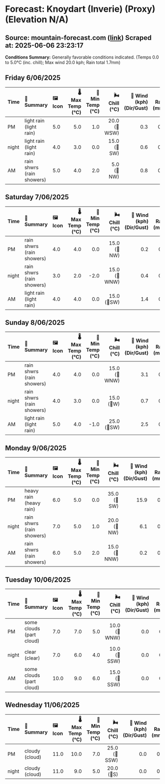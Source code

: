 # Forecast: Knoydart (Inverie) (Proxy) (Elevation N/A)
**Source:** mountain-forecast.com ([link](https://www.mountain-forecast.com/peaks/Beinn-na-Caillich-Knoydart/forecasts/785))
**Scraped at:** 2025-06-06 23:23:17
---

**Conditions Summary:** Generally favorable conditions indicated. (Temps 0.0 to 5.0°C (inc. chill); Max wind 20.0 kph; Rain total 1.7mm)

## Friday 6/06/2025
| **Time** | **📝 Summary** | **🖼️ Icon** | **🌡️ Max Temp (°C)** | **🥶 Min Temp (°C)** | **🌬️ Chill (°C)** | **💨 Wind (kph) (Dir/Gust)** | **💧 Rain (mm)** | **❄️ Snow (cm)** | **☁️ Cloud Base (m)** | **🧊 Freezing Lvl (m)** |
|:------- |:------- |:----- |--------------: |-------------: |-----------: |---------------------: |---------: |----------: |---------------: |----------------: |
| PM      | light rain<br><span class="icon-desc">(light rain)</span> | 5.0 | 5.0 | 1.0 | 20.0<br>(🧭WSW) | 0.3 | 0.0 | 1350 | 1350 |
| night   | light rain<br><span class="icon-desc">(light rain)</span> | 4.0 | 3.0 | 0.0 | 15.0<br>(🧭SW) | 0.6 | 0.0 | 800 | 1300 |
| AM      | rain shwrs<br><span class="icon-desc">(rain showers)</span> | 5.0 | 4.0 | 2.0 | 5.0<br>(🧭NW) | 0.8 | 0.0 | 750 | 1300 |

## Saturday 7/06/2025
| **Time** | **📝 Summary** | **🖼️ Icon** | **🌡️ Max Temp (°C)** | **🥶 Min Temp (°C)** | **🌬️ Chill (°C)** | **💨 Wind (kph) (Dir/Gust)** | **💧 Rain (mm)** | **❄️ Snow (cm)** | **☁️ Cloud Base (m)** | **🧊 Freezing Lvl (m)** |
|:------- |:------- |:----- |--------------: |-------------: |-----------: |---------------------: |---------: |----------: |---------------: |----------------: |
| PM      | rain shwrs<br><span class="icon-desc">(rain showers)</span> | 4.0 | 4.0 | 0.0 | 15.0<br>(🧭NW) | 0.2 | 0.0 | 650 | 1300 |
| night   | rain shwrs<br><span class="icon-desc">(rain showers)</span> | 3.0 | 2.0 | -2.0 | 15.0<br>(🧭WNW) | 0.4 | 0.0 | 700 | 1050 |
| AM      | light rain<br><span class="icon-desc">(light rain)</span> | 4.0 | 4.0 | 0.0 | 15.0<br>(🧭SW) | 1.4 | 0.0 | 500 | 1300 |

## Sunday 8/06/2025
| **Time** | **📝 Summary** | **🖼️ Icon** | **🌡️ Max Temp (°C)** | **🥶 Min Temp (°C)** | **🌬️ Chill (°C)** | **💨 Wind (kph) (Dir/Gust)** | **💧 Rain (mm)** | **❄️ Snow (cm)** | **☁️ Cloud Base (m)** | **🧊 Freezing Lvl (m)** |
|:------- |:------- |:----- |--------------: |-------------: |-----------: |---------------------: |---------: |----------: |---------------: |----------------: |
| PM      | rain shwrs<br><span class="icon-desc">(rain showers)</span> | 4.0 | 4.0 | 0.0 | 15.0<br>(🧭WNW) | 3.1 | 0.0 | 200 | 1350 |
| night   | rain shwrs<br><span class="icon-desc">(rain showers)</span> | 4.0 | 3.0 | 0.0 | 15.0<br>(🧭W) | 0.7 | 0.0 | 750 | 1300 |
| AM      | light rain<br><span class="icon-desc">(light rain)</span> | 5.0 | 4.0 | -1.0 | 25.0<br>(🧭SW) | 2.5 | 0.0 | 650 | 1400 |

## Monday 9/06/2025
| **Time** | **📝 Summary** | **🖼️ Icon** | **🌡️ Max Temp (°C)** | **🥶 Min Temp (°C)** | **🌬️ Chill (°C)** | **💨 Wind (kph) (Dir/Gust)** | **💧 Rain (mm)** | **❄️ Snow (cm)** | **☁️ Cloud Base (m)** | **🧊 Freezing Lvl (m)** |
|:------- |:------- |:----- |--------------: |-------------: |-----------: |---------------------: |---------: |----------: |---------------: |----------------: |
| PM      | heavy rain<br><span class="icon-desc">(heavy rain)</span> | 6.0 | 5.0 | 0.0 | 35.0<br>(🧭SW) | 15.9 | 0.0 | 150 | 1550 |
| night   | rain shwrs<br><span class="icon-desc">(rain showers)</span> | 7.0 | 5.0 | 1.0 | 20.0<br>(🧭NW) | 6.1 | 0.0 | 200 | 2100 |
| AM      | rain shwrs<br><span class="icon-desc">(rain showers)</span> | 6.0 | 5.0 | 2.0 | 15.0<br>(🧭NNW) | 0.2 | 0.0 | 500 | 1400 |

## Tuesday 10/06/2025
| **Time** | **📝 Summary** | **🖼️ Icon** | **🌡️ Max Temp (°C)** | **🥶 Min Temp (°C)** | **🌬️ Chill (°C)** | **💨 Wind (kph) (Dir/Gust)** | **💧 Rain (mm)** | **❄️ Snow (cm)** | **☁️ Cloud Base (m)** | **🧊 Freezing Lvl (m)** |
|:------- |:------- |:----- |--------------: |-------------: |-----------: |---------------------: |---------: |----------: |---------------: |----------------: |
| PM      | some clouds<br><span class="icon-desc">(part cloud)</span> | 7.0 | 7.0 | 5.0 | 10.0<br>(🧭WNW) | 0.0 | 0.0 | 800 | 1950 |
| night   | clear<br><span class="icon-desc">(clear)</span> | 7.0 | 6.0 | 4.0 | 10.0<br>(🧭SSW) | 0.0 | 0.0 | 3100 | 2950 |
| AM      | some clouds<br><span class="icon-desc">(part cloud)</span> | 10.0 | 9.0 | 6.0 | 15.0<br>(🧭SSW) | 0.0 | 0.0 | 750 | 3250 |

## Wednesday 11/06/2025
| **Time** | **📝 Summary** | **🖼️ Icon** | **🌡️ Max Temp (°C)** | **🥶 Min Temp (°C)** | **🌬️ Chill (°C)** | **💨 Wind (kph) (Dir/Gust)** | **💧 Rain (mm)** | **❄️ Snow (cm)** | **☁️ Cloud Base (m)** | **🧊 Freezing Lvl (m)** |
|:------- |:------- |:----- |--------------: |-------------: |-----------: |---------------------: |---------: |----------: |---------------: |----------------: |
| PM      | cloudy<br><span class="icon-desc">(cloud)</span> | 11.0 | 10.0 | 7.0 | 25.0<br>(🧭SSW) | 0.0 | 0.0 | 550 | 3150 |
| night   | cloudy<br><span class="icon-desc">(cloud)</span> | 11.0 | 9.0 | 5.0 | 20.0<br>(🧭S) | 0.0 | 0.0 | 800 | 3200 |